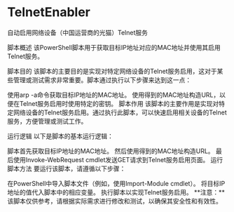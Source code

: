 # TelnetEnabler
自动启用网络设备（中国运营商的光猫）Telnet服务

脚本概述
该PowerShell脚本用于获取目标IP地址对应的MAC地址并使用其启用Telnet服务。

脚本目的
该脚本的主要目的是实现对特定网络设备的Telnet服务启用，这对于某些管理或测试需求非常重要。脚本通过执行以下步骤来达到这一点：

使用arp -a命令获取目标IP地址的MAC地址。
使用得到的MAC地址构造URL，以便在Telnet服务启用时使用特定的密钥。
脚本作用
该脚本的主要作用是实现对特定网络设备的Telnet服务启用。通过执行此脚本，可以快速启用相关设备的Telnet服务，方便管理或测试工作。

运行逻辑
以下是脚本的基本运行逻辑：

脚本首先获取目标IP地址的MAC地址。
然后使用得到的MAC地址构造URL。
最后使用Invoke-WebRequest cmdlet发送GET请求到Telnet服务启用页面。
运行脚本方法
要运行该脚本，请遵循以下步骤：

在PowerShell中导入脚本文件（例如，使用Import-Module cmdlet）。
将目标IP地址的值代入脚本中的相应变量。
执行脚本以实现Telnet服务启用。
**注意：**该脚本仅供参考，请根据实际需求进行修改和测试，以确保其安全性和有效性。
